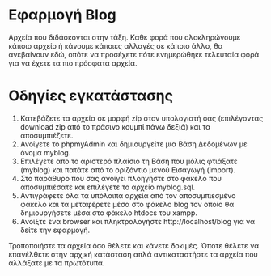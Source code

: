 # Εφαρμογή Blog
Αρχεία που διδάσκονται στην τάξη.
Καθε φορά που ολοκληρώνουμε κάποιο αρχείο ή κάνουμε κάποιες αλλαγές σε κάποιο άλλο, θα ανεβαίνουν εδώ, οπότε να προσέχετε πότε ενημερώθηκε τελευταία φορά για να έχετε τα πιο πρόσφατα αρχεία.

# Οδηγίες εγκατάστασης
1. Κατεβάζετε τα αρχεία σε μορφή zip στον υπολογιστή σας  (επιλέγοντας download zip από το πράσινο κουμπί πάνω δεξιά) και τα αποσυμπιέζετε.
2. Ανοίγετε το phpmyAdmin και δημιουργείτε μια Βάση Δεδομένων με όνομα myblog.
3. Επιλέγετε απο το αριστερό πλαίσιο τη Βάση που μόλις φτιάξατε (myblog) και πατάτε από το οριζόντιο μενού Εισαγωγή (import).
4. Στο παράθυρο που σας ανοίγει πλοηγήστε στο φάκελο που αποσυμπιέσατε και επιλέγετε το αρχείο myblog.sql.
5. Αντιγράφετε όλα τα υπόλοιπα αρχεία από τον αποσυμπιεσμένο φάκελο και τα μεταφέρετε μέσα στο φάκελο blog τον οποίο θα δημιουργήσετε μέσα στο φάκελο htdocs του xampp. 
6. Ανοίξτε ένα browser και πληκτρολογήστε http://localhost/blog για να δείτε την εφαρμογή.

Τροποποιήστε τα αρχεία όσο θέλετε και κάνετε δοκιμές. Όποτε θέλετε να επανέλθετε στην αρχική κατάσταση απλά αντικαταστήστε τα αρχεία που αλλάξατε με τα πρωτότυπα.

